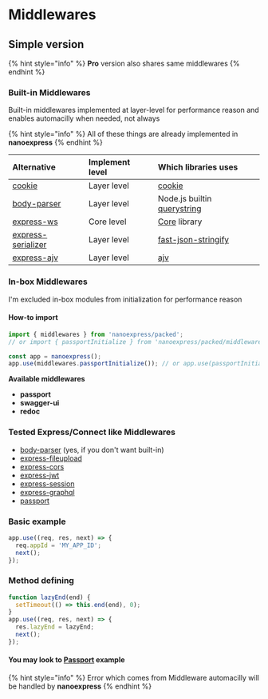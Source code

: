 # Middlewares

## Simple version

{% hint style="info" %}
**Pro** version also shares same middlewares
{% endhint %}

### Built-in Middlewares

Built-in middlewares implemented at layer-level for performance reason and enables automacilly when needed, not always

{% hint style="info" %}
All of these things are already implemented in **nanoexpress**
{% endhint %}

| Alternative | Implement level | Which libraries uses |
| :--- | :--- | :--- |
| [cookie](https://github.com/jshttp/cookie) | Layer level | [cookie](https://github.com/jshttp/cookie) |
| [body-parser](https://github.com/expressjs/body-parser) | Layer level | Node.js builtin [querystring](https://nodejs.org/api/querystring.html) |
| [express-ws](https://github.com/HenningM/express-ws) | Core level | [Core](https://github.com/uNetworking/uWebSockets.js) library |
| [express-serializer](https://github.com/MediaComem/express-serializer) | Layer level | [fast-json-stringify](https://github.com/fastify/fast-json-stringify) |
| [express-ajv](https://bitbucket.org/netgenes/express-ajv) | Layer level | [ajv](https://ajv.js.org/) |

### In-box Middlewares

I'm excluded in-box modules from initialization for performance reason

#### How-to import

```javascript
import { middlewares } from 'nanoexpress/packed';
// or import { passportInitialize } from 'nanoexpress/packed/middlewares';

const app = nanoexpress();
app.use(middlewares.passportInitialize()); // or app.use(passportInitialize());
```

**Available middlewares**

* **passport**
* **swagger-ui**
* **redoc**

### Tested Express/Connect like Middlewares

* [body-parser](https://github.com/expressjs/body-parser) \(yes, if you don't want built-in\)
* [express-fileupload](https://github.com/richardgirges/express-fileupload)
* [express-cors](https://github.com/expressjs/cors)
* [express-jwt](https://github.com/auth0/express-jwt)
* [express-session](https://github.com/expressjs/session)
* [express-graphql](https://github.com/graphql/express-graphql)
* [passport](http://www.passportjs.org)

### Basic example

```javascript
app.use((req, res, next) => {
  req.appId = 'MY_APP_ID';
  next();
});
```

### Method defining

```javascript
function lazyEnd(end) {
  setTimeout(() => this.end(end), 0);
}
app.use((req, res, next) => {
  res.lazyEnd = lazyEnd;
  next();
});
```

#### You may look to [Passport](https://github.com/nanoexpress/nanoexpress/blob/master/examples/passport.js) example

{% hint style="info" %}
Error which comes from Middleware automacilly will be handled by **nanoexpress**
{% endhint %}

